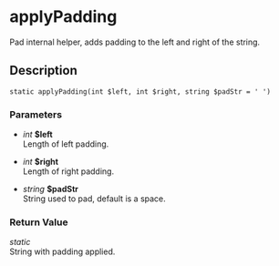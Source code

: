 # applyPadding
Pad internal helper, adds padding to the left and right of the string.

## Description
`static applyPadding(int $left, int $right, string $padStr = ' ')`

### Parameters
* _int_ __$left__  
Length of left padding.

* _int_ __$right__  
Length of right padding.

* _string_ __$padStr__  
String used to pad, default is a space.


### Return Value
_static_  
String with padding applied.